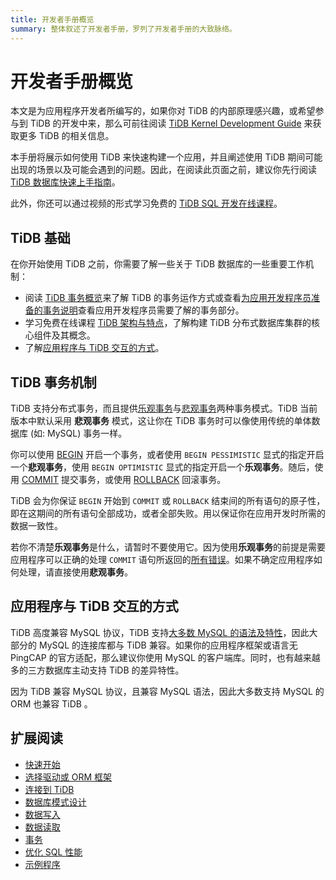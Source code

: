 ```yaml
---
title: 开发者手册概览
summary: 整体叙述了开发者手册，罗列了开发者手册的大致脉络。
---
```


# 开发者手册概览

本文是为应用程序开发者所编写的，如果你对 TiDB 的内部原理感兴趣，或希望参与到 TiDB 的开发中来，那么可前往阅读 [TiDB Kernel Development Guide](https://pingcap.github.io/tidb-dev-guide/) 来获取更多 TiDB 的相关信息。

本手册将展示如何使用 TiDB 来快速构建一个应用，并且阐述使用 TiDB 期间可能出现的场景以及可能会遇到的问题。因此，在阅读此页面之前，建议你先行阅读 [TiDB 数据库快速上手指南](/quick-start-with-tidb.md)。

此外，你还可以通过视频的形式学习免费的 [TiDB SQL 开发在线课程](https://pingcap.com/zh/courses-catalog/back-end-developer/?utm_source=docs-cn-dev-guide)。

## TiDB 基础

在你开始使用 TiDB 之前，你需要了解一些关于 TiDB 数据库的一些重要工作机制：

- 阅读 [TiDB 事务概览](/transaction-overview.md)来了解 TiDB 的事务运作方式或查看[为应用开发程序员准备的事务说明](/develop/dev-guide-transaction-overview.md)查看应用开发程序员需要了解的事务部分。
- 学习免费在线课程 [TiDB 架构与特点](https://learn.pingcap.com/learner/course/600003/?utm_source=docs-cn-dev-guide)，了解构建 TiDB 分布式数据库集群的核心组件及其概念。
- 了解[应用程序与 TiDB 交互的方式](#应用程序与-tidb-交互的方式)。

## TiDB 事务机制

TiDB 支持分布式事务，而且提供[乐观事务](/optimistic-transaction.md)与[悲观事务](/pessimistic-transaction.md)两种事务模式。TiDB 当前版本中默认采用 **悲观事务** 模式，这让你在 TiDB 事务时可以像使用传统的单体数据库 (如: MySQL) 事务一样。

你可以使用 [BEGIN](/sql-statements/sql-statement-begin.md) 开启一个事务，或者使用 `BEGIN PESSIMISTIC` 显式的指定开启一个**悲观事务**，使用 `BEGIN OPTIMISTIC` 显式的指定开启一个**乐观事务**。随后，使用 [COMMIT](/sql-statements/sql-statement-commit.md) 提交事务，或使用 [ROLLBACK](/sql-statements/sql-statement-rollback.md) 回滚事务。

TiDB 会为你保证 `BEGIN` 开始到 `COMMIT` 或 `ROLLBACK` 结束间的所有语句的原子性，即在这期间的所有语句全部成功，或者全部失败。用以保证你在应用开发时所需的数据一致性。

若你不清楚**乐观事务**是什么，请暂时不要使用它。因为使用**乐观事务**的前提是需要应用程序可以正确的处理 `COMMIT` 语句所返回的[所有错误](/error-codes.md)。如果不确定应用程序如何处理，请直接使用**悲观事务**。

## 应用程序与 TiDB 交互的方式

TiDB 高度兼容 MySQL 协议，TiDB 支持[大多数 MySQL 的语法及特性](/mysql-compatibility.md)，因此大部分的 MySQL 的连接库都与 TiDB 兼容。如果你的应用程序框架或语言无 PingCAP 的官方适配，那么建议你使用 MySQL 的客户端库。同时，也有越来越多的三方数据库主动支持 TiDB 的差异特性。

因为 TiDB 兼容 MySQL 协议，且兼容 MySQL 语法，因此大多数支持 MySQL 的 ORM 也兼容 TiDB 。

## 扩展阅读

- [快速开始](/develop/dev-guide-build-cluster-in-cloud.md)
- [选择驱动或 ORM 框架](/develop/dev-guide-choose-driver-or-orm.md)
- [连接到 TiDB](/develop/dev-guide-connect-to-tidb.md)
- [数据库模式设计](/develop/dev-guide-schema-design-overview.md)
- [数据写入](/develop/dev-guide-insert-data.md)
- [数据读取](/develop/dev-guide-get-data-from-single-table.md)
- [事务](/develop/dev-guide-transaction-overview.md)
- [优化 SQL 性能](/develop/dev-guide-optimize-sql-overview.md)
- [示例程序](/develop/dev-guide-sample-application-spring-boot.md)
